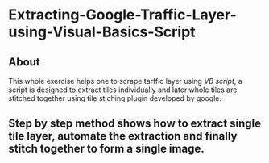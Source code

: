 # Extracting-Google-Traffic-Layer-using-Visual-Basics-Script
## About
This whole exercise helps one to scrape tarffic layer using _VB script_, a script is designed to extract tiles individually and later whole tiles are stitched together using tile stiching plugin developed by google.


## Step by step method shows how to extract single tile layer, automate the extraction and finally stitch together to form a single image.

